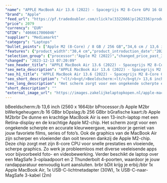 ```yaml
---
"name": "APPLE MacBook Air 13.6 (2022) - Spacegrijs M2 8-Core GPU 16 GB 256 GB"
"brand": "Apple"
"feed_url": "https://pf.tradedoubler.com/click?a(3322666)p(262336)product(50617-1741914)ttid(3)url(https%3A%2F%2Fwww.mediamarkt.nl%2Fnl%2Fproduct%2F_apple-macbook-air-136-2022-spacegrijs-m2-8-core-gpu-16-gb-256-gb-1741914.html%3Futm_source%3Dtradedoubler%26utm_medium%3Daff-comparison%26utm_term%3D1741914)"
"price": 2079
"currency": "EUR"
"GTIN": "4066617006046"
"supplier": "Mediamarkt"
"category": "Laptops"
"bullet_points": ["Apple M2 (8-Core) / 8 GB / 256 GB","34,6 cm / 13,6 inch","34,6 cm / 13,6 inch","SSD , 256 GB","1x MagSafe 3-oplaadpoort, 2x Thunderbolt 4-aansluitingen, 1x hoofdtelefoon-/microfooncombo (3.5mm)","Lithium polymer","30.4 cm x 1.13 cm x 21.5 cm /"]
"features": {"product_width":"30,4 cm","product_introduction_date":"2022-09-29","scope_of_delivery":"1x Apple MacBook Air, 1x USB-C-lichtnetadapter (30W), 1x USB-C-naar-MagSafe 3-kabel (2m)","additional_update_information":"Voor zover op de afbeeldingen apps worden getoond, geldt dat MediaMarkt niet kan garanderen dat de apps tijdens de volledige levensduur van het product goed zullen blijven functioneren. Dit hangt af van het beleid van de fabrikant.","configuration":"Apple M2 (8-Core) / 8 GB / 256 GB","weight":"1,24 kg","bluetooth":"Ja","processor":"Apple M2","resolution":"2560 x 1664","card_reader":"Nee","depth":"21,5 cm","panel_type":"IPS (In-Plane Switching)","touchscreen":"Nee","number_of_processor_cores":"8","connections":"1x MagSafe 3-oplaadpoort, 2x Thunderbolt 4-aansluitingen, 1x hoofdtelefoon-/microfooncombo (3.5mm)","ram_configuration":"1x 8 GB","processor_model":"M-Series","integrated_mike":"Ja","speakers":"Ja","convertibility":"Vast scherm","short_description":"13.6 inch • Apple M2 • 16 GB • 256 GB SSD • Apple M2 (8-Core)","screen_diagonal_inches":"13,6 inch","screen_diagonal_cm":"34,6 cm","model_year":"2022","shipping_costs":"0.00","manufacturer_part_number":"MLXW3N/A Z15S00139","memory_size":"16 GB","update_policy":"Geen","product_manufacturer":"APPLE","wlan_standards":"WiFi 6 (802.11AX)","delivery_time":"1","bluetooth_version":"5.0","product_depth":"21,5 cm","battery_life":"18 uur","total_storage_space_in_gb":"256 GB","color":"Grijs","battery_type":"Lithium polymer","product_type":"Laptop","brightness":"500 cd/m²","type_of_1_hard_disk":"SSD","capacity_of_1_hard_disk":"256 GB","hard_disk_1":"SSD , 256 GB","front_camera":"Ja","processor_brand":"Apple","product_height":"1,13 cm","integrated_webcam":"Ja","wlan":"Ja","dimensions_weight":"30.4 cm x 1.13 cm x 21.5 cm /","height":"1,13 cm","ram_type":"DDR4","previous_price":"","warranty_note":"Geen aanvullende garantie-informatie","screen_diagonal_cm_inch":"34,6 cm / 13,6 inch","special_features":"Nee","manufacturer_supported_software_updates":"Ja","total_storage_space":"256 GB","operating_system":"MacOS"}
"selection_group": {"processor":"Apple M2 (2022)","changed_price_past_3_days":false,"product_family":"MacBook Air"}
"changed": "2023-12-13 07:20:09"
"seo_header_title": "APPLE MacBook Air 13.6 (2022) - Spacegrijs M2 8-Core GPU 16 GB 256 GB"
"seo_meta_description": "APPLE MacBook Air 13.6 (2022) - Spacegrijs M2 8-Core GPU 16 GB 256 GB"
"seo_h1_title": "APPLE MacBook Air 13.6 (2022) - Spacegrijs M2 8-Core GPU 16 GB 256 GB"
"seo_short_description": "<lt/>b<gt/>Beeldscherm:<lt/>/b<gt/> 13,6 inch (2560 x 1664)<lt/>br<gt/> <lt/>b<gt/>Processor:<lt/>/b<gt/> Apple M2<lt/>br<gt/> <lt/>b<gt/>Werkgeheugen:<lt/>/b<gt/> 16 GB<lt/>br<gt/> <lt/>b<gt/>Opslag:<lt/>/b<gt/> 256 GB<lt/>br<gt/> <lt/>b<gt/>Grafische kaart:<lt/>/b<gt/> Apple M2<lt/>br<gt/><lt/>br<gt/> De dunne en krachtige MacBook Air is een 13-inch-laptop met een Retina-display en de krachtige Apple M2-chip."
"seo_long_description": "Het scherm zorgt voor een ongekende scherpte en accurate kleurweergave, waardoor je geniet van jouw favoriete films, series of foto’s. Ook de graphics van de MacBook Air zijn scherper en vloeiender dan ooit tevoren dankzij de Apple M2-chip. Deze chip zorgt met zijn 8-core CPU voor snelle prestaties en vloeiende, scherpe graphics. Zo werk je probleemloos met diverse veeleisende apps voor bijvoorbeeld foto- en videobewerking. Verder beschikt de laptop over een MagSafe 3-oplaadpoort en 2 Thunderbolt 4-poorten, waardoor je jouw randapparatuur eenvoudig kunt aansluiten. <lt/>br<gt/><lt/>br<gt/> <lt/>b<gt/>Dit krijg je erbij:<lt/>/b<gt/><lt/>br<gt/> 1x Apple MacBook Air, 1x USB-C-lichtnetadapter (30W), 1x USB-C-naar-MagSafe 3-kabel (2m)"
"short_description": ""
"external_image_url": "https://images.zakelijkelaptopkopen.nl/apple-macbook-air-136-2022-spacegrijs-m2-8-core-gpu-16-gb-256-gb-1741914.webp"
---
```


<lt/>b<gt/>Beeldscherm:<lt/>/b<gt/> 13,6 inch (2560 x 1664)<lt/>br<gt/> <lt/>b<gt/>Processor:<lt/>/b<gt/> Apple M2<lt/>br<gt/> <lt/>b<gt/>Werkgeheugen:<lt/>/b<gt/> 16 GB<lt/>br<gt/> <lt/>b<gt/>Opslag:<lt/>/b<gt/> 256 GB<lt/>br<gt/> <lt/>b<gt/>Grafische kaart:<lt/>/b<gt/> Apple M2<lt/>br<gt/><lt/>br<gt/> De dunne en krachtige MacBook Air is een 13-inch-laptop met een Retina-display en de krachtige Apple M2-chip. Het scherm zorgt voor een ongekende scherpte en accurate kleurweergave, waardoor je geniet van jouw favoriete films, series of foto’s. Ook de graphics van de MacBook Air zijn scherper en vloeiender dan ooit tevoren dankzij de Apple M2-chip. Deze chip zorgt met zijn 8-core CPU voor snelle prestaties en vloeiende, scherpe graphics. Zo werk je probleemloos met diverse veeleisende apps voor bijvoorbeeld foto- en videobewerking. Verder beschikt de laptop over een MagSafe 3-oplaadpoort en 2 Thunderbolt 4-poorten, waardoor je jouw randapparatuur eenvoudig kunt aansluiten. <lt/>br<gt/><lt/>br<gt/> <lt/>b<gt/>Dit krijg je erbij:<lt/>/b<gt/><lt/>br<gt/> 1x Apple MacBook Air, 1x USB-C-lichtnetadapter (30W), 1x USB-C-naar-MagSafe 3-kabel (2m)